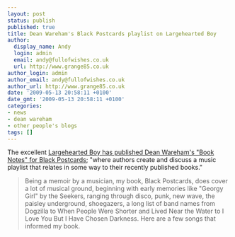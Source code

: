 ```yaml
---
layout: post
status: publish
published: true
title: Dean Wareham's Black Postcards playlist on Largehearted Boy
author:
  display_name: Andy
  login: admin
  email: andy@fullofwishes.co.uk
  url: http://www.grange85.co.uk
author_login: admin
author_email: andy@fullofwishes.co.uk
author_url: http://www.grange85.co.uk
date: '2009-05-13 20:58:11 +0100'
date_gmt: '2009-05-13 20:58:11 +0100'
categories:
- news
- dean wareham
- other people's blogs
tags: []
---
```

<p>The excellent <a href="http://www.largeheartedboy.com/blog/archive/2009/05/book_notes_dean_1.html">Largehearted Boy has published Dean Wareham's "Book Notes" for Black Postcards</a>; "where authors create and discuss a music playlist that relates in some way to their recently published books."</p>
<blockquote><p>Being a memoir by a musician, my book, Black Postcards, does cover a lot of musical ground, beginning with early memories like "Georgy Girl" by the Seekers, ranging through disco, punk, new wave, the paisley underground, shoegazers, a long list of band names from Dogzilla to When People Were Shorter and Lived Near the Water to I Love You But I Have Chosen Darkness. Here are a few songs that informed my book.</p></blockquote>
